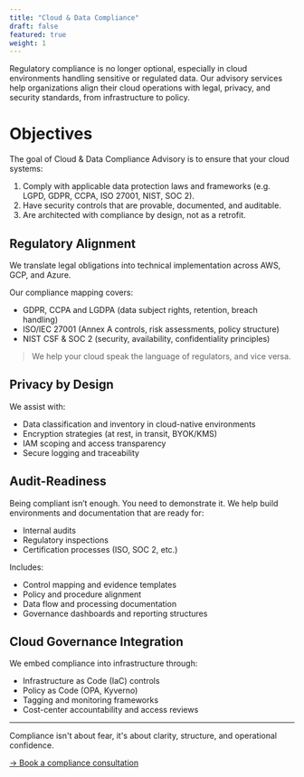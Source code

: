 ```yaml
---
title: "Cloud & Data Compliance"
draft: false
featured: true
weight: 1
---
```


Regulatory compliance is no longer optional, especially in cloud environments handling sensitive or regulated data.
Our advisory services help organizations align their cloud operations with legal, privacy, and security standards, from infrastructure to policy.
<!--more-->

# Objectives

The goal of Cloud & Data Compliance Advisory is to ensure that your cloud systems:

1. Comply with applicable data protection laws and frameworks (e.g. LGPD, GDPR, CCPA, ISO 27001, NIST, SOC 2).
2. Have security controls that are provable, documented, and auditable.
3. Are architected with compliance by design, not as a retrofit.

## Regulatory Alignment

We translate legal obligations into technical implementation across AWS, GCP, and Azure.

Our compliance mapping covers:

- GDPR, CCPA and LGDPA (data subject rights, retention, breach handling)
- ISO/IEC 27001 (Annex A controls, risk assessments, policy structure)
- NIST CSF & SOC 2 (security, availability, confidentiality principles)

> We help your cloud speak the language of regulators, and vice versa.

## Privacy by Design

We assist with:

- Data classification and inventory in cloud-native environments
- Encryption strategies (at rest, in transit, BYOK/KMS)
- IAM scoping and access transparency
- Secure logging and traceability

## Audit-Readiness

Being compliant isn’t enough. You need to demonstrate it.
We help build environments and documentation that are ready for:

- Internal audits
- Regulatory inspections
- Certification processes (ISO, SOC 2, etc.)

Includes:

- Control mapping and evidence templates
- Policy and procedure alignment
- Data flow and processing documentation
- Governance dashboards and reporting structures

## Cloud Governance Integration

We embed compliance into infrastructure through:

- Infrastructure as Code (IaC) controls
- Policy as Code (OPA, Kyverno)
- Tagging and monitoring frameworks
- Cost-center accountability and access reviews

---

Compliance isn't about fear, it's about clarity, structure, and operational confidence.

[→ Book a compliance consultation](/contact)